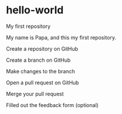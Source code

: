 # hello-world
My first repository

 My name is Papa, and this my first repository.
 
Create a repository on GitHub

Create a branch on GitHub

Make changes to the branch

Open a pull request on GitHub

Merge your pull request

Filled out the feedback form (optional)
